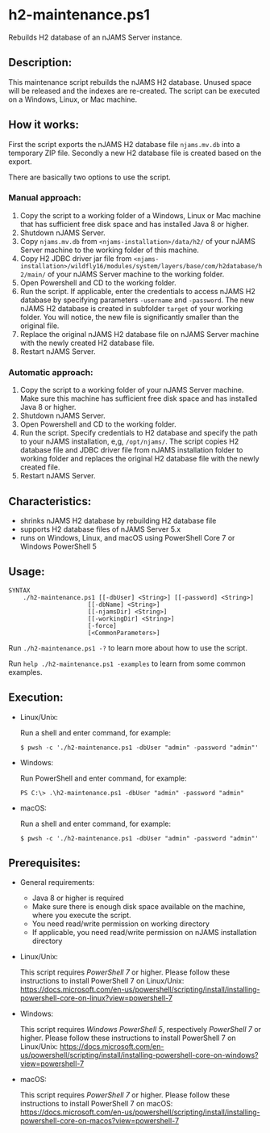 # h2-maintenance.ps1
Rebuilds H2 database of an nJAMS Server instance.

## Description:

This maintenance script rebuilds the nJAMS H2 database. Unused space will be released and the indexes are re-created. The script can be executed on a Windows, Linux, or Mac machine.

## How it works:

First the script exports the nJAMS H2 database file `njams.mv.db` into a temporary ZIP file. Secondly a new H2 database file is created based on the export.

There are basically two options to use the script.

### Manual approach:

  1. Copy the script to a working folder of a Windows, Linux or Mac machine that has sufficient free disk space and has installed Java 8 or higher.
  2. Shutdown nJAMS Server.
  3. Copy `njams.mv.db` from `<njams-installation>/data/h2/` of your nJAMS Server machine to the working folder of this machine.
  4. Copy H2 JDBC driver jar file from `<njams-installation>/wildfly16/modules/system/layers/base/com/h2database/h2/main/` of your nJAMS Server machine to the working folder.
  5. Open Powershell and CD to the working folder.
  6. Run the script. If applicable, enter the credentials to access nJAMS H2 database by specifying parameters `-username` and `-password`. The new nJAMS H2 database is created in subfolder `target` of your working folder. You will notice, the new file is significantly smaller than the original file.
  7. Replace the original nJAMS H2 database file on nJAMS Server machine with the newly created H2 database file.
  8. Restart nJAMS Server.

### Automatic approach:

  1. Copy the script to a working folder of your nJAMS Server machine. Make sure this machine has sufficient free disk space and has installed Java 8 or higher.
  2. Shutdown nJAMS Server.
  3. Open Powershell and CD to the working folder.
  4. Run the script. Specify credentials to H2 database and specify the path to your nJAMS installation, e,g, `/opt/njams/`. The script copies H2 database file and JDBC driver file from nJAMS installation folder to working folder and replaces the original H2 database file with the newly created file. 
  5. Restart nJAMS Server.

## Characteristics:

* shrinks nJAMS H2 database by rebuilding H2 database file
* supports H2 database files of nJAMS Server 5.x
* runs on Windows, Linux, and macOS using PowerShell Core 7 or Windows PowerShell 5

## Usage:

```
SYNTAX
    ./h2-maintenance.ps1 [[-dbUser] <String>] [[-password] <String>]
                      [[-dbName] <String>]
                      [[-njamsDir] <String>]
                      [[-workingDir] <String>]
                      [-force]
                      [<CommonParameters>]
```

Run `./h2-maintenance.ps1 -?` to learn more about how to use the script. 

Run `help ./h2-maintenance.ps1 -examples` to learn from some common examples. 

## Execution:

* Linux/Unix:

  Run a shell and enter command, for example:

  ```
  $ pwsh -c './h2-maintenance.ps1 -dbUser "admin" -password "admin"'
  ```

* Windows:

  Run PowerShell and enter command, for example:

  ```
  PS C:\> .\h2-maintenance.ps1 -dbUser "admin" -password "admin"
  ```

* macOS:

  Run a shell and enter command, for example:

  ```
  $ pwsh -c './h2-maintenance.ps1 -dbUser "admin" -password "admin"'
  ```

## Prerequisites:

* General requirements:

  - Java 8 or higher is required
  - Make sure there is enough disk space available on the machine, where you execute the script. 
  - You need read/write permission on working directory
  - If applicable, you need read/write permission on nJAMS installation directory

* Linux/Unix: 

  This script requires *PowerShell 7* or higher. Please follow these instructions to install PowerShell 7 on Linux/Unix:
  https://docs.microsoft.com/en-us/powershell/scripting/install/installing-powershell-core-on-linux?view=powershell-7

* Windows:

  This script requires *Windows PowerShell 5*, respectively *PowerShell 7* or higher. Please follow these instructions to install PowerShell 7 on Linux/Unix:
  https://docs.microsoft.com/en-us/powershell/scripting/install/installing-powershell-core-on-windows?view=powershell-7

* macOS:

  This script requires *PowerShell 7* or higher. Please follow these instructions to install PowerShell 7 on macOS:
  https://docs.microsoft.com/en-us/powershell/scripting/install/installing-powershell-core-on-macos?view=powershell-7